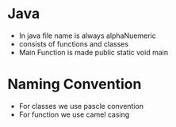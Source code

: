 # Java

- In java file name is always alphaNuemeric
- consists of functions and classes
- Main Function is made public static void main

# Naming Convention

- For classes we use pascle convention
- For function we use camel casing


